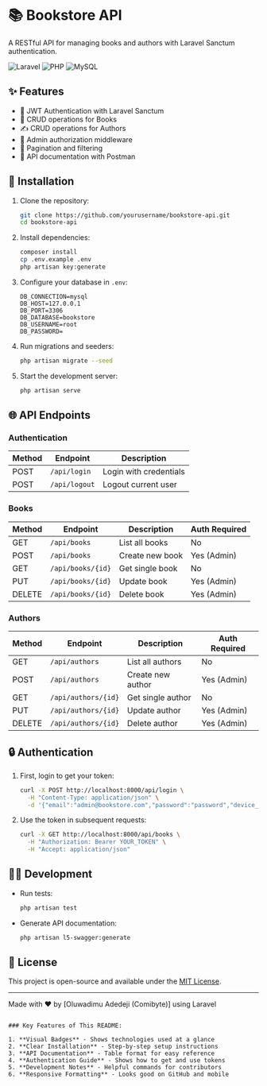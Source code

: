 # 📚 Bookstore API

A RESTful API for managing books and authors with Laravel Sanctum authentication.

![Laravel](https://img.shields.io/badge/Laravel-FF2D20?style=for-the-badge&logo=laravel&logoColor=white)
![PHP](https://img.shields.io/badge/PHP-777BB4?style=for-the-badge&logo=php&logoColor=white)
![MySQL](https://img.shields.io/badge/MySQL-005C84?style=for-the-badge&logo=mysql&logoColor=white)

## ✨ Features

- 🔐 JWT Authentication with Laravel Sanctum
- 📖 CRUD operations for Books
- ✍️ CRUD operations for Authors
- 👑 Admin authorization middleware
- 🔢 Pagination and filtering
- 📄 API documentation with Postman

## 🚀 Installation

1. Clone the repository:
   ```bash
   git clone https://github.com/yourusername/bookstore-api.git
   cd bookstore-api
   ```

2. Install dependencies:
   ```bash
   composer install
   cp .env.example .env
   php artisan key:generate
   ```

3. Configure your database in `.env`:
   ```env
   DB_CONNECTION=mysql
   DB_HOST=127.0.0.1
   DB_PORT=3306
   DB_DATABASE=bookstore
   DB_USERNAME=root
   DB_PASSWORD=
   ```

4. Run migrations and seeders:
   ```bash
   php artisan migrate --seed
   ```

5. Start the development server:
   ```bash
   php artisan serve
   ```

## 🌐 API Endpoints

### Authentication
| Method | Endpoint       | Description          |
|--------|----------------|----------------------|
| POST   | `/api/login`   | Login with credentials |
| POST   | `/api/logout`  | Logout current user   |

### Books
| Method | Endpoint       | Description          | Auth Required |
|--------|----------------|----------------------|---------------|
| GET    | `/api/books`   | List all books       | No            |
| POST   | `/api/books`   | Create new book      | Yes (Admin)   |
| GET    | `/api/books/{id}` | Get single book   | No            |
| PUT    | `/api/books/{id}` | Update book       | Yes (Admin)   |
| DELETE | `/api/books/{id}` | Delete book       | Yes (Admin)   |

### Authors
| Method | Endpoint         | Description          | Auth Required |
|--------|------------------|----------------------|---------------|
| GET    | `/api/authors`   | List all authors     | No            |
| POST   | `/api/authors`   | Create new author    | Yes (Admin)   |
| GET    | `/api/authors/{id}` | Get single author | No            |
| PUT    | `/api/authors/{id}` | Update author     | Yes (Admin)   |
| DELETE | `/api/authors/{id}` | Delete author     | Yes (Admin)   |

## 🔒 Authentication

1. First, login to get your token:
   ```bash
   curl -X POST http://localhost:8000/api/login \
     -H "Content-Type: application/json" \
     -d '{"email":"admin@bookstore.com","password":"password","device_name":"postman"}'
   ```

2. Use the token in subsequent requests:
   ```bash
   curl -X GET http://localhost:8000/api/books \
     -H "Authorization: Bearer YOUR_TOKEN" \
     -H "Accept: application/json"
   ```

## 🧑‍💻 Development

- Run tests:
  ```bash
  php artisan test
  ```

- Generate API documentation:
  ```bash
  php artisan l5-swagger:generate
  ```

## 📝 License

This project is open-source and available under the [MIT License](LICENSE).

---

Made with ❤️ by [Oluwadimu Adedeji (Comibyte)] using Laravel
```

### Key Features of This README:

1. **Visual Badges** - Shows technologies used at a glance
2. **Clear Installation** - Step-by-step setup instructions
3. **API Documentation** - Table format for easy reference
4. **Authentication Guide** - Shows how to get and use tokens
5. **Development Notes** - Helpful commands for contributors
6. **Responsive Formatting** - Looks good on GitHub and mobile
